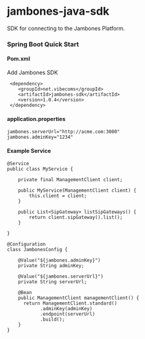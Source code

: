 jambones-java-sdk
=================

SDK for connecting to the Jambones Platform. 

### Spring Boot Quick Start

#### Pom.xml

Add Jambones SDK
    
     <dependency>
        <groupId>net.vibecoms</groupId>
        <artifactId>jambones-sdk</artifactId>
        <version>1.0.4</version>
     </dependency>

    
#### application.properties

    jambones.serverUrl="http://acme.com:3000"
    jambones.adminKey="1234"

#### Example Service

    @Service
    public class MyService {
    
        private final ManagementClient client;
    
        public MyService(ManagementClient client) {
            this.client = client;
        }
    
        public List<SipGateway> listSipGateways() {
            return client.sipGateway().list();
        }
        
    }
    
    @Configuration
    class JambonesConfig {
    
        @Value("${jambones.adminKey}")
        private String adminKey;
      
        @Value("${jambones.serverUrl}")
        private String serverUrl;
      
        @Bean
        public ManagementClient managementClient() {
          return ManagementClient.standard()
                .adminKey(adminKey)
                .endpoint(serverUrl)
                .build();
        }
    }
        
